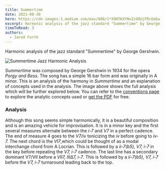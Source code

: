 ```yaml
---
title: Summertime
date: 2021-08-30
hero: https://cdn-images-1.medium.com/max/800/1*X9H7KXYNxZzO8UjFRcOaEw.png
excerpt: Harmonic analysis of the jazz standard "Summertime" by George Gershwin.
timeToRead: 3
authors:
  - Jared Forth
---
```


Harmonic analysis of the jazz standard "Summertime" by George Gershwin.

<!--more-->

![Summertime Jazz Harmonic Analysis](https://cdn-images-1.medium.com/max/800/1*X9H7KXYNxZzO8UjFRcOaEw.png)

*Summertime* was composed by George Gershwin in 1934 for the opera *Porgy and Bess*. The song has a simple 16 bar form and was originally in A minor. This is an analysis of the harmony in *Summertime* and an explanation of concepts used in the analysis. The image above shows the full analysis which will be further explored below. You can refer to the [conventions page](https://jazztheory.co/conventions-theory/) to explore the analytic concepts used or [get the PDF](https://jaredforth.gumroad.com/l/summertime-analysis) for free.

### Analysis

Although this song seems simple harmonically, it is a beautiful composition and is an amazing vehicle for improvisation. It is in a minor key and the first several measures alternate between the *i-7* and *V7* in a perfect cadence. The end of measure 4 goes to the *V7/iv* tonicizing the *iv* before going to *iv-7.* The next chord is the *VI7*,which could be thought of as a modal interchange chord from A Locrian. This is followed by a *ii-7(b5), V7, i-7* in the key before repeating the *V7, i-7* cadence. The last line has a secondary dominant V7/VII before a *VII7, IIIΔ7, i-7*. This is followed by a *ii-7(b5), V7, i-7* before the *V7, i-7* turnaround leading back to the top.